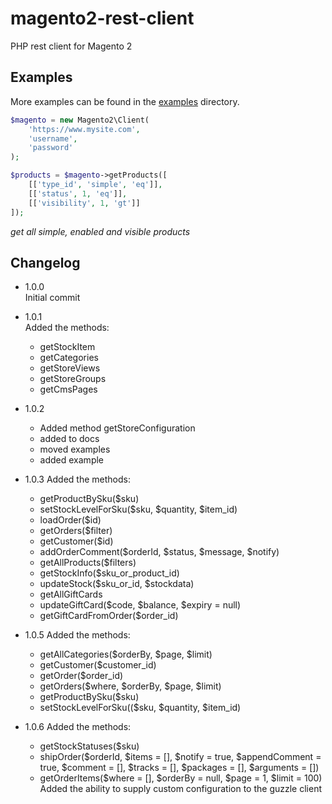 # magento2-rest-client
PHP rest client for Magento 2

## Examples
More examples can be found in the [examples](/examples) directory.
```php
$magento = new Magento2\Client(
    'https://www.mysite.com',
    'username',
    'password'
);

$products = $magento->getProducts([
    [['type_id', 'simple', 'eq']],
    [['status', 1, 'eq']],
    [['visibility', 1, 'gt']]
]);
```
_get all simple, enabled and visible products_



## Changelog
- 1.0.0  
  Initial commit
- 1.0.1  
  Added the methods:
  - getStockItem
  - getCategories
  - getStoreViews
  - getStoreGroups
  - getCmsPages
- 1.0.2
  - Added method getStoreConfiguration
  - added to docs
  - moved examples
  - added example
  
- 1.0.3
  Added the methods:
  - getProductBySku($sku)
  - setStockLevelForSku($sku, $quantity, $item_id)  
  - loadOrder($id)
  - getOrders($filter)
  - getCustomer($id)
  - addOrderComment($orderId, $status, $message, $notify)
  - getAllProducts($filters)
  - getStockInfo($sku_or_product_id)
  - updateStock($sku_or_id, $stockdata)
  - getAllGiftCards
  - updateGiftCard($code, $balance, $expiry = null)
  - getGiftCardFromOrder($order_id)
 
- 1.0.5
   Added the methods:
  - getAllCategories($orderBy, $page, $limit)
  - getCustomer($customer_id)
  - getOrder($order_id)
  - getOrders($where, $orderBy, $page, $limit)
  - getProductBySku($sku)
  - setStockLevelForSku(($sku, $quantity, $item_id)
  
- 1.0.6
  Added the methods:
  - getStockStatuses($sku)
  - shipOrder($orderId, $items = [], $notify = true, $appendComment = true, $comment = [], $tracks = [], $packages = [], $arguments = [])
  - getOrderItems($where = [], $orderBy = null, $page = 1, $limit = 100)
  Added the ability to supply custom configuration to the guzzle client
